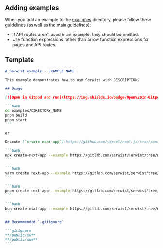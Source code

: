 ## Adding examples

When you add an example to the [examples](https://gitlab.com/serwist/serwist/tree/main/examples) directory, please follow these guidelines (as well as the main guidelines):

- If API routes aren't used in an example, they should be omitted.
- Use function expressions rather than arrow function expressions for pages and API routes.

## Template

````markdown
# Serwist example - EXAMPLE_NAME

This example demonstrates how to use Serwist with DESCRIPTION.

## Usage

[![Open in Gitpod and run](https://img.shields.io/badge/Open%20In-Gitpod.io-%231966D2?style=for-the-badge&logo=gitpod)](https://gitpod.io/#https://gitlab.com/serwist/serwist/)

```bash
cd examples/DIRECTORY_NAME
pnpm build
pnpm start
```

or

Execute [`create-next-app`](https://github.com/vercel/next.js/tree/canary/packages/create-next-app) with [npm](https://docs.npmjs.com/cli/init), [Yarn](https://yarnpkg.com/lang/en/docs/cli/create/), [pnpm](https://pnpm.io), or [bun](https://bun.sh) to bootstrap the example:

```bash
npx create-next-app --example https://gitlab.com/serwist/serwist/tree/main/examples/DIRECTORY_NAME my-app
```

```bash
yarn create next-app --example https://gitlab.com/serwist/serwist/tree/main/examples/DIRECTORY_NAME my-app
```

```bash
pnpm create next-app --example https://gitlab.com/serwist/serwist/tree/main/examples/DIRECTORY_NAME my-app
```

```bash
bun create next-app --example https://gitlab.com/serwist/serwist/tree/main/examples/DIRECTORY_NAME my-app
```

## Recommended `.gitignore`

```gitignore
**/public/sw**
**/public/swe**
```
````
